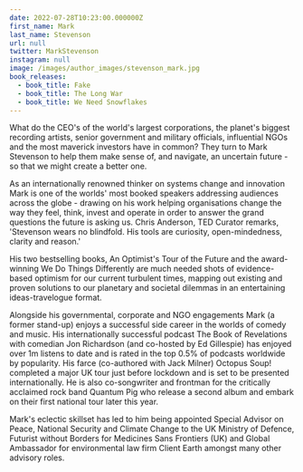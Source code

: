 ```yaml
---
date: 2022-07-28T10:23:00.000000Z
first_name: Mark
last_name: Stevenson
url: null
twitter: MarkStevenson
instagram: null
image: /images/author_images/stevenson_mark.jpg
book_releases:
  - book_title: Fake
  - book_title: The Long War
  - book_title: We Need Snowflakes
---
```

What do the CEO's of the world's largest corporations, the planet's biggest recording artists, senior government and military officials, influential NGOs and the most maverick investors have in common? They turn to Mark Stevenson to help them make sense of, and navigate, an uncertain future - so that we might create a better one.

As an internationally renowned thinker on systems change and innovation Mark is one of the worlds' most booked speakers addressing audiences across the globe - drawing on his work helping organisations change the way they feel, think, invest and operate in order to answer the grand questions the future is asking us. Chris Anderson, TED Curator remarks, 'Stevenson wears no blindfold. His tools are curiosity, open-mindedness, clarity and reason.'

His two bestselling books, An Optimist's Tour of the Future and the award-winning We Do Things Differently are much needed shots of evidence-based optimism for our current turbulent times, mapping out existing and proven solutions to our planetary and societal dilemmas in an entertaining ideas-travelogue format. 

Alongside his governmental, corporate and NGO engagements Mark (a former stand-up) enjoys a successful side career in the worlds of comedy and music. His internationally successful podcast The Book of Revelations with comedian Jon Richardson (and co-hosted by Ed Gillespie) has enjoyed over 1m listens to date and is rated in the top 0.5% of podcasts worldwide by popularity. His farce (co-authored with Jack Milner) Octopus Soup! completed a major UK tour just before lockdown and is set to be presented internationally. He is also co-songwriter and frontman for the critically acclaimed rock band Quantum Pig who release a second album and embark on their first national tour later this year.

Mark's eclectic skillset has led to him being appointed Special Advisor on Peace, National Security and Climate Change to the UK Ministry of Defence, Futurist without Borders for Medicines Sans Frontiers (UK) and Global Ambassador for environmental law firm Client Earth amongst many other advisory roles.